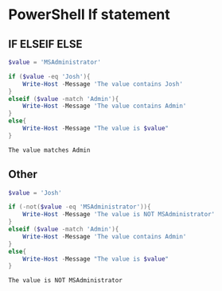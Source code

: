 # PowerShell If statement

## IF ELSEIF ELSE
```powershell
$value = 'MSAdministrator'

if ($value -eq 'Josh'){
    Write-Host -Message 'The value contains Josh'
}
elseif ($value -match 'Admin'){
    Write-Host -Message 'The value contains Admin'
}
else{
    Write-Host -Message "The value is $value"
}
```
```output
The value matches Admin
```

## Other

```powershell
$value = 'Josh'

if (-not($value -eq 'MSAdministrator')){
    Write-Host -Message 'The value is NOT MSAdministrator'
}
elseif ($value -match 'Admin'){
    Write-Host -Message 'The value contains Admin'
}
else{
    Write-Host -Message "The value is $value"
}
```

```output
The value is NOT MSAdministrator
```